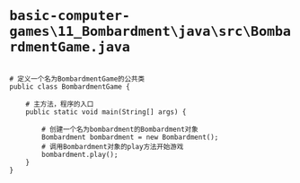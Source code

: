 # `basic-computer-games\11_Bombardment\java\src\BombardmentGame.java`

```

# 定义一个名为BombardmentGame的公共类
public class BombardmentGame {

    # 主方法，程序的入口
    public static void main(String[] args) {
        
        # 创建一个名为bombardment的Bombardment对象
        Bombardment bombardment = new Bombardment();
        # 调用Bombardment对象的play方法开始游戏
        bombardment.play();
    }
}

```